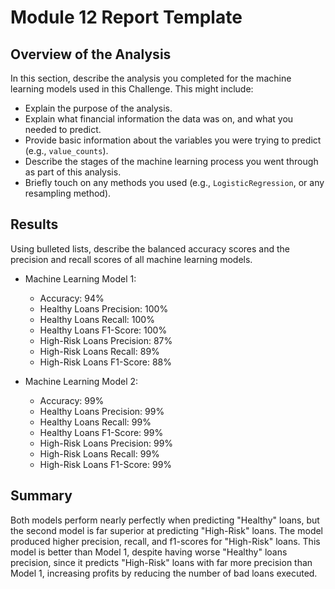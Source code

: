 # Module 12 Report Template

## Overview of the Analysis

In this section, describe the analysis you completed for the machine learning models used in this Challenge. This might include:

* Explain the purpose of the analysis.
* Explain what financial information the data was on, and what you needed to predict.
* Provide basic information about the variables you were trying to predict (e.g., `value_counts`).
* Describe the stages of the machine learning process you went through as part of this analysis.
* Briefly touch on any methods you used (e.g., `LogisticRegression`, or any resampling method).

## Results

Using bulleted lists, describe the balanced accuracy scores and the precision and recall scores of all machine learning models.

* Machine Learning Model 1:
  * Accuracy: 94% 
  * Healthy Loans Precision: 100%
  * Healthy Loans Recall: 100%
  * Healthy Loans F1-Score: 100%
  * High-Risk Loans Precision: 87% 
  * High-Risk Loans Recall: 89%
  * High-Risk Loans F1-Score: 88%


* Machine Learning Model 2:
  * Accuracy: 99%
  * Healthy Loans Precision: 99%
  * Healthy Loans Recall: 99%
  * Healthy Loans F1-Score: 99%
  * High-Risk Loans Precision: 99%
  * High-Risk Loans Recall: 99%
  * High-Risk Loans F1-Score: 99%

## Summary

Both models perform nearly perfectly when predicting "Healthy" loans, but the second model is far superior at predicting "High-Risk" loans. The model produced higher precision, recall, and f1-scores for "High-Risk" loans. This model is better than Model 1, despite having worse "Healthy" loans precision, since it predicts "High-Risk" loans with far more precision than Model 1, increasing profits by reducing the number of bad loans executed.